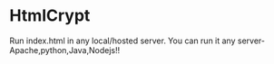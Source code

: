 # HtmlCrypt
Run index.html in any local/hosted server.
You can run it any server-
Apache,python,Java,Nodejs!!
